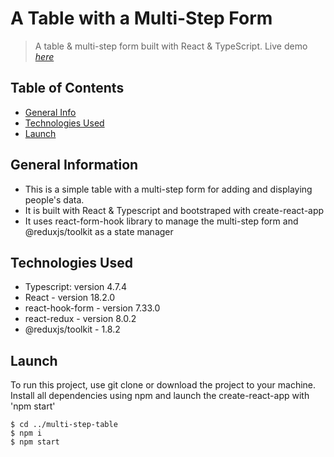 # A Table with a Multi-Step Form

> A table & multi-step form built with React & TypeScript.
> Live demo [_here_](https://statuesque-selkie-7432c7.netlify.app/)

## Table of Contents

-   [General Info](#general-information)
-   [Technologies Used](#technologies-used)
-   [Launch](#launch)

## General Information

-   This is a simple table with a multi-step form for adding and displaying people's data.
-   It is built with React & Typescript and bootstraped with create-react-app
-   It uses react-form-hook library to manage the multi-step form and @reduxjs/toolkit as a state manager

## Technologies Used

-   Typescript: version 4.7.4
-   React - version 18.2.0
-   react-hook-form - version 7.33.0
-   react-redux - version 8.0.2
-   @reduxjs/toolkit - 1.8.2

## Launch

To run this project, use git clone or download the project to your machine.
Install all dependencies using npm and launch the create-react-app with 'npm start'

```
$ cd ../multi-step-table
$ npm i
$ npm start
```
